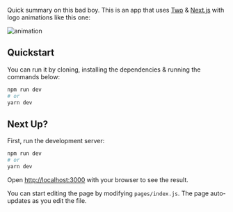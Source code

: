 Quick summary on this bad boy. This is an app that uses [Two](https://two.js.org/) & [Next.js](https://nextjs.org/)  with logo animations like this one:

![animation](https://i.gyazo.com/5e785cab3ed739f9159f5879480592de.gif)

## Quickstart

You can run it by cloning, installing the dependencies & running the commands below:
```bash
npm run dev
# or
yarn dev
```

## Next Up?

First, run the development server:

```bash
npm run dev
# or
yarn dev
```

Open [http://localhost:3000](http://localhost:3000) with your browser to see the result.

You can start editing the page by modifying `pages/index.js`. The page auto-updates as you edit the file.
